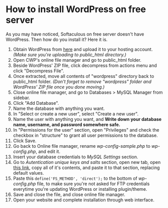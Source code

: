 # How to install WordPress on free server

As you may have noticed, Softaculous on free server doesn't have WordPress. Then how do you install it? Here it is.

1. Obtain WordPress from [here](https://wordpress.org/latest.zip) and upload it to your hosting account. *(Make sure you're uploading to public_html directory.)*
2. Open CWP's online file manager and go to public_html folder.
3. Beside WordPress' ZIP file, click decompress from actions menu and click "Decompress File".
4. Once extracted, move all contents of "wordpress" directory back to public_html folder. *(Don't forget to remove "wordpress" folder and WordPress' ZIP file once you done moving.)*
5. Close online file manager, and go to Databases > MySQL Manager from sidebar.
6. Click "Add Database".
7. Name the database with anything you want.
8. In "Select or create a new user", select "Create a new user".
9. Name the user with anything you want, and **Write down your database name, username, and password somewhere safe.**
10. In "Permissions for the user" section, open "Privileges" and check the checkbox in "structure" to grant all user permissions to the database.
11. Click Save.
12. Go back to Online file manager, rename *wp-config-sample.php* to *wp-config.php*, and edit it.
13. Insert your database credentials to *MySQL Settings* section.
14. Go to *Autentication unique keys and salts* section, open new tab, open [this link](https://api.wordpress.org/secret-key/1.1/salt/), copy all of it's contents, and paste it to that section, replacing default values.
15. Paste this `define('FS_METHOD', 'direct');` to the bottom of *wp-config.php* file, to make sure you're not asked for FTP credentials everytime you're updating WordPress or installing plugin/theme.
16. Save and close the file, and close online file manager.
17. Open your website and complete installation through web interface.
